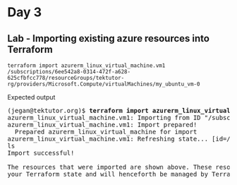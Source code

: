 # Day 3

## Lab - Importing existing azure resources into Terraform
```
terraform import azurerm_linux_virtual_machine.vm1 /subscriptions/6ee542a8-0314-472f-a628-625cfbfcc778/resourceGroups/tektutor-rg/providers/Microsoft.Compute/virtualMachines/my_ubuntu_vm-0
```

Expected output
<pre>
(jegan@tektutor.org)$ <b>terraform import azurerm_linux_virtual_machine.vm1 /subscriptions/6ee542a8-0314-472f-a628-625cfbfcc778/resourceGroups/tektutor-rg/providers/Microsoft.Compute/virtualMachines/my_ubuntu_vm-0</b>
azurerm_linux_virtual_machine.vm1: Importing from ID "/subscriptions/6ee542a8-0314-472f-a628-625cfbfcc778/resourceGroups/tektutor-rg/providers/Microsoft.Compute/virtualMachines/my_ubuntu_vm-0"...
azurerm_linux_virtual_machine.vm1: Import prepared!
  Prepared azurerm_linux_virtual_machine for import
azurerm_linux_virtual_machine.vm1: Refreshing state... [id=/subscriptions/6ee542a8-0314-472f-a628-625cfbfcc778/resourceGroups/tektutor-rg/providers/Microsoft.Compute/virtualMachines/my_ubuntu_vm-0]
ls
Import successful!

The resources that were imported are shown above. These resources are now in
your Terraform state and will henceforth be managed by Terraform.
</pre>
